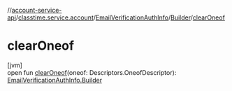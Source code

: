 //[account-service-api](../../../../index.md)/[classtime.service.account](../../index.md)/[EmailVerificationAuthInfo](../index.md)/[Builder](index.md)/[clearOneof](clear-oneof.md)

# clearOneof

[jvm]\
open fun [clearOneof](clear-oneof.md)(oneof: Descriptors.OneofDescriptor): [EmailVerificationAuthInfo.Builder](index.md)

